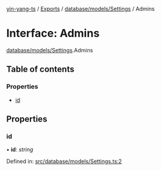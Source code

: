 [yin-yang-ts](../README.md) / [Exports](../modules.md) / [database/models/Settings](../modules/database_models_settings.md) / Admins

# Interface: Admins

[database/models/Settings](../modules/database_models_settings.md).Admins

## Table of contents

### Properties

- [id](database_models_settings.admins.md#id)

## Properties

### id

• **id**: *string*

Defined in: [src/database/models/Settings.ts:2](https://github.com/DetroitWhiskey136/ying-yang-ts/blob/9e5d8a8/src/database/models/Settings.ts#L2)

